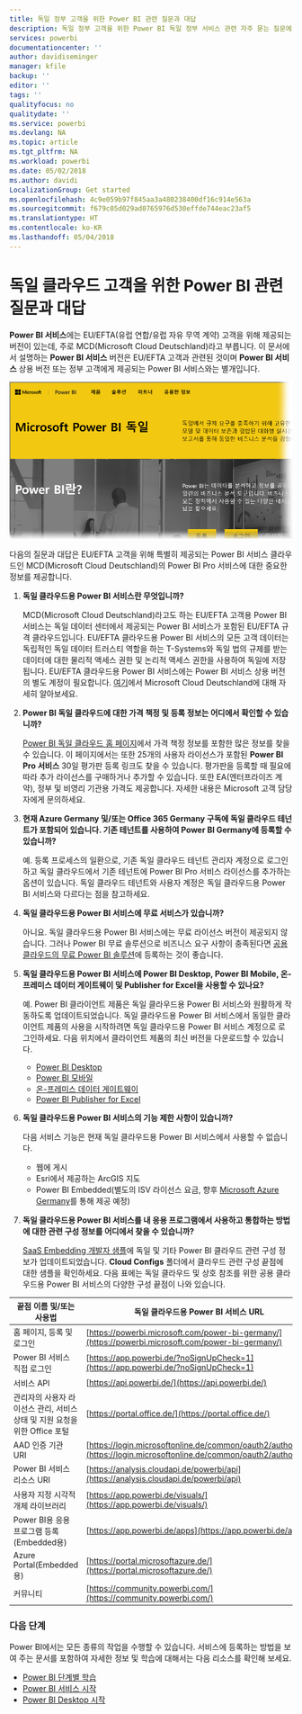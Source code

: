 ```yaml
---
title: 독일 정부 고객을 위한 Power BI 관련 질문과 대답
description: 독일 정부 고객을 위한 Power BI 독일 정부 서비스 관련 자주 묻는 질문에 대답
services: powerbi
documentationcenter: ''
author: davidiseminger
manager: kfile
backup: ''
editor: ''
tags: ''
qualityfocus: no
qualitydate: ''
ms.service: powerbi
ms.devlang: NA
ms.topic: article
ms.tgt_pltfrm: NA
ms.workload: powerbi
ms.date: 05/02/2018
ms.author: davidi
LocalizationGroup: Get started
ms.openlocfilehash: 4c9e059b97f845aa3a480238400df16c914e563a
ms.sourcegitcommit: f679c05d029ad0765976d530effde744eac23af5
ms.translationtype: HT
ms.contentlocale: ko-KR
ms.lasthandoff: 05/04/2018
---
```

# <a name="frequently-asked-questions-for-power-bi-for-germany-cloud-customers"></a>독일 클라우드 고객을 위한 Power BI 관련 질문과 대답
**Power BI 서비스**에는 EU/EFTA(유럽 연합/유럽 자유 무역 계약) 고객을 위해 제공되는 버전이 있는데, 주로 MCD(Microsoft Cloud Deutschland)라고 부릅니다. 이 문서에서 설명하는 **Power BI 서비스** 버전은 EU/EFTA 고객과 관련된 것이며 **Power BI 서비스** 상용 버전 또는 정부 고객에게 제공되는 Power BI 서비스와는 별개입니다.

![](media/service-govde-faq/govde-faq_01.png)

다음의 질문과 대답은 EU/EFTA 고객을 위해 특별히 제공되는 Power BI 서비스 클라우드인 MCD(Microsoft Cloud Deutschland)의 Power BI Pro 서비스에 대한 중요한 정보를 제공합니다.

1. **독일 클라우드용 Power BI 서비스란 무엇입니까?**
   
   MCD(Microsoft Cloud Deutschland)라고도 하는 EU/EFTA 고객용 Power BI 서비스는 독일 데이터 센터에서 제공되는 Power BI 서비스가 포함된 EU/EFTA 규격 클라우드입니다. EU/EFTA 클라우드용 Power BI 서비스의 모든 고객 데이터는 독립적인 독일 데이터 트러스티 역할을 하는 T-Systems와 독일 법의 규제를 받는 데이터에 대한 물리적 액세스 권한 및 논리적 액세스 권한을 사용하여 독일에 저장됩니다. EU/EFTA 클라우드용 Power BI 서비스에는 Power BI 서비스 상용 버전의 별도 계정이 필요합니다. [여기](https://www.microsoft.com/trustcenter/cloudservices/nationalcloud)에서 Microsoft Cloud Deutschland에 대해 자세히 알아보세요.
2. **Power BI 독일 클라우드에 대한 가격 책정 및 등록 정보는 어디에서 확인할 수 있습니까?**
   
   [Power BI 독일 클라우드 홈 페이지](https://powerbi.microsoft.com/power-bi-germany/)에서 가격 책정 정보를 포함한 많은 정보를 찾을 수 있습니다. 이 페이지에서는 또한 25개의 사용자 라이선스가 포함된 **Power BI Pro 서비스** 30일 평가판 등록 링크도 찾을 수 있습니다. 평가판을 등록할 때 필요에 따라 추가 라이선스를 구매하거나 추가할 수 있습니다. 또한 EA(엔터프라이즈 계약), 정부 및 비영리 기관용 가격도 제공합니다. 자세한 내용은 Microsoft 고객 담당자에게 문의하세요.
3. **현재 Azure Germany 및/또는 Office 365 Germany 구독에 독일 클라우드 테넌트가 포함되어 있습니다. 기존 테넌트를 사용하여 Power BI Germany에 등록할 수 있습니까?**
   
   예. 등록 프로세스의 일환으로, 기존 독일 클라우드 테넌트 관리자 계정으로 로그인하고 독일 클라우드에서 기존 테넌트에 Power BI Pro 서비스 라이선스를 추가하는 옵션이 있습니다. 독일 클라우드 테넌트와 사용자 계정은 독일 클라우드용 Power BI 서비스와 다르다는 점을 참고하세요.
4. **독일 클라우드용 Power BI 서비스에 무료 서비스가 있습니까?**
   
   아니요. 독일 클라우드용 Power BI 서비스에는 무료 라이선스 버전이 제공되지 않습니다. 그러나 Power BI 무료 솔루션으로 비즈니스 요구 사항이 충족된다면 [공용 클라우드의 무료 Power BI 솔루션](https://powerbi.microsoft.com/get-started/)에 등록하는 것이 좋습니다.
5. **독일 클라우드용 Power BI 서비스에 Power BI Desktop, Power BI Mobile, 온-프레미스 데이터 게이트웨이 및 Publisher for Excel을 사용할 수 있나요?**
   
   예. Power BI 클라이언트 제품은 독일 클라우드용 Power BI 서비스와 원활하게 작동하도록 업데이트되었습니다. 독일 클라우드용 Power BI 서비스에서 동일한 클라이언트 제품의 사용을 시작하려면 독일 클라우드용 Power BI 서비스 계정으로 로그인하세요. 다음 위치에서 클라이언트 제품의 최신 버전을 다운로드할 수 있습니다.
   
   * [Power BI Desktop](https://powerbi.microsoft.com/desktop/)
   * [Power BI 모바일](https://powerbi.microsoft.com/mobile/)
   * [온-프레미스 데이터 게이트웨이](https://powerbi.microsoft.com/gateway/)
   * [Power BI Publisher for Excel](https://powerbi.microsoft.com/excel-dashboard-publisher/)
6. **독일 클라우드용 Power BI 서비스의 기능 제한 사항이 있습니까?**
   
   다음 서비스 기능은 현재 독일 클라우드용 Power BI 서비스에서 사용할 수 없습니다.
   
   * 웹에 게시
   * Esri에서 제공하는 ArcGIS 지도
   * Power BI Embedded(별도의 ISV 라이선스 요금, 향후 [Microsoft Azure Germany](https://azure.microsoft.com/overview/clouds/germany/)를 통해 제공 예정)
7. **독일 클라우드용 Power BI 서비스를 내 응용 프로그램에서 사용하고 통합하는 방법에 대한 관련 구성 정보를 어디에서 찾을 수 있습니까?**
   
   [SaaS Embedding 개발자 샘플](https://github.com/Microsoft/PowerBI-Developer-Samples)에 독일 및 기타 Power BI 클라우드 관련 구성 정보가 업데이트되었습니다. **Cloud Configs** 폴더에서 클라우드 관련 구성 끝점에 대한 샘플을 확인하세요. 다음 표에는 독일 클라우드 및 상호 참조를 위한 공용 클라우드용 Power BI 서비스의 다양한 구성 끝점이 나와 있습니다.

| **끝점 이름 및/또는 사용법** | **독일 클라우드용 Power BI 서비스 URL** | **공용 클라우드의 해당 URL(상호 참조용)** |
| --- | --- | --- |
| 홈 페이지, 등록 및 로그인 |[https://powerbi.microsoft.com/power-bi-germany/](https://powerbi.microsoft.com/power-bi-germany/) |[https://powerbi.microsoft.com/](https://powerbi.microsoft.com/) |
| Power BI 서비스 직접 로그인 |[https://app.powerbi.de/?noSignUpCheck=1](https://app.powerbi.de/?noSignUpCheck=1) |[https://app.powerbi.com/?noSignUpCheck=1](https://app.powerbi.com/?noSignUpCheck=1) |
| 서비스 API |[https://api.powerbi.de/](https://api.powerbi.de/) |[https://api.powerbi.com/](https://api.powerbi.com/) |
| 관리자의 사용자 라이선스 관리, 서비스 상태 및 지원 요청을 위한 Office 포털 |[https://portal.office.de/](https://portal.office.de/) |[https://portal.office.com/](https://portal.office.com/) |
| AAD 인증 기관 URI |[https://login.microsoftonline.de/common/oauth2/authorize/](https://login.microsoftonline.de/common/oauth2/authorize/) |[https://login.microsoftonline.com/common/oauth2/authorize/](https://login.microsoftonline.com/common/oauth2/authorize/) |
| Power BI 서비스 리소스 URI |[https://analysis.cloudapi.de/powerbi/api](https://analysis.cloudapi.de/powerbi/api) |[https://analysis.windows.net/powerbi/api](https://analysis.windows.net/powerbi/api) |
| 사용자 지정 시각적 개체 라이브러리 |[https://app.powerbi.de/visuals/](https://app.powerbi.de/visuals/) |[https://app.powerbi.com/visuals/](https://app.powerbi.com/visuals/) |
| Power BI용 응용 프로그램 등록(Embedded용) |[https://app.powerbi.de/apps](https://app.powerbi.de/apps) |[https://app.powerbi.com/apps](https://app.powerbi.com/apps) |
| Azure Portal(Embedded용) |[https://portal.microsoftazure.de/](https://portal.microsoftazure.de/) |[https://portal.azure.com/](https://portal.azure.com/) |
| 커뮤니티 |[https://community.powerbi.com/](https://community.powerbi.com/) |[https://community.powerbi.com/](https://community.powerbi.com/) |

### <a name="next-steps"></a>다음 단계
Power BI에서는 모든 종류의 작업을 수행할 수 있습니다. 서비스에 등록하는 방법을 보여 주는 문서를 포함하여 자세한 정보 및 학습에 대해서는 다음 리소스를 확인해 보세요.

* [Power BI 단계별 학습](guided-learning/gettingstarted.yml#step-1)
* [Power BI 서비스 시작](service-get-started.md)
* [Power BI Desktop 시작](desktop-getting-started.md)

